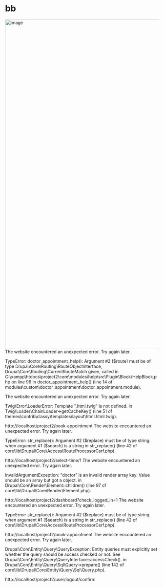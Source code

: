 # bb

<img width="1920" height="1080" alt="image" src="https://github.com/user-attachments/assets/d81ef69c-7c8c-46ea-a3cb-a328e0140fef" />
The website encountered an unexpected error. Try again later.

TypeError: doctor_appointment_help(): Argument #2 ($route) must be of type Drupal\Core\Routing\RouteObjectInterface, Drupal\Core\Routing\CurrentRouteMatch given, called in C:\xampp\htdocs\project2\core\modules\help\src\Plugin\Block\HelpBlock.php on line 96 in doctor_appointment_help() (line 14 of modules\custom\doctor_appointment\doctor_appointment.module).


The website encountered an unexpected error. Try again later.

Twig\Error\LoaderError: Template ".html.twig" is not defined. in Twig\Loader\ChainLoader->getCacheKey() (line 51 of themes\contrib\classy\templates\layout\html.html.twig).


http://localhost/project2/book-appointment
The website encountered an unexpected error. Try again later.

TypeError: str_replace(): Argument #2 ($replace) must be of type string when argument #1 ($search) is a string in str_replace() (line 42 of core\lib\Drupal\Core\Access\RouteProcessorCsrf.php).


http://localhost/project2/select-time/1
The website encountered an unexpected error. Try again later.

InvalidArgumentException: "doctor" is an invalid render array key. Value should be an array but got a object. in Drupal\Core\Render\Element::children() (line 97 of core\lib\Drupal\Core\Render\Element.php).



http://localhost/project2/dashboard?check_logged_in=1
The website encountered an unexpected error. Try again later.

TypeError: str_replace(): Argument #2 ($replace) must be of type string when argument #1 ($search) is a string in str_replace() (line 42 of core\lib\Drupal\Core\Access\RouteProcessorCsrf.php).



http://localhost/project2/book-appointment
The website encountered an unexpected error. Try again later.

Drupal\Core\Entity\Query\QueryException: Entity queries must explicitly set whether the query should be access checked or not. See Drupal\Core\Entity\Query\QueryInterface::accessCheck(). in Drupal\Core\Entity\Query\Sql\Query->prepare() (line 142 of core\lib\Drupal\Core\Entity\Query\Sql\Query.php).

http://localhost/project2/user/logout/confirm
